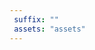```yaml
---
 suffix: ""
 assets: "assets"
---
```

<? `![${displayName} logo][${@alias(`${assets}/logo.svg`, 'asset')}]` ?>
<?!>

<? `# ${displayName} ${suffix}` ?>
<?!>

<? `${description}` ?>
<?!>

<!--? `${@include('./about/FEATURES.md')}` ?>
<?!-->

<!--? `${@include('./about/EXPERIMENTAL.md')}` ?>
<?!-->

<!--? `${@include('./guides/INSTALLATION.md')}` ?>
<?!-->

<!--? `${@include('./guides/USAGE.md')}` ?>
<?!-->

<!--? `${@include('./about/CONCEPTS.md')}` ?>
<?!-->

<!--? `${@include('./about/FAQ.md')}` ?>
<?!-->
